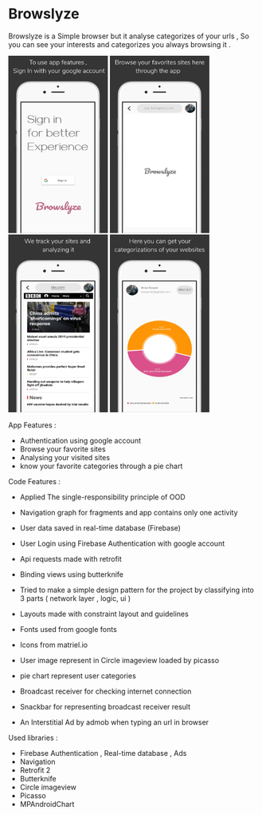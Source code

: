 # Browslyze
Browslyze is a Simple browser but it analyse categorizes of your urls , So you can see your interests and categorizes you always browsing it .   
  
<p float="left">
  <img src="https://github.com/omar3sam/Browslyze/blob/master/screenshot_1.png" width="200" />
  <img src="https://github.com/omar3sam/Browslyze/blob/master/screenshot_2.png" width="200" /> 
    <img src="https://github.com/omar3sam/Browslyze/blob/master/screenshot_3.png" width="200" />
  <img src="https://github.com/omar3sam/Browslyze/blob/master/screenshot_4.png" width="200" />
</p>


App Features :
 - Authentication using google account
 - Browse your favorite sites
 - Analysing your visited sites  
 - know your favorite categories through a pie chart
 
 
Code Features :
 - Applied The single-responsibility principle  of OOD
 - Navigation graph for fragments and app contains only one activity 
 - User data saved in real-time database (Firebase)
 - User Login using Firebase Authentication with google account
 - Api requests made with retrofit 
 - Binding views using butterknife
 - Tried to make a simple design pattern for the project by classifying into  3 parts ( network layer , logic, ui )

 - Layouts made with constraint layout and guidelines
 - Fonts used from google fonts  
 - Icons  from matriel.io
 - User image represent in  Circle imageview loaded by picasso 
 - pie chart represent user categories    
  - Broadcast receiver for checking internet connection
 - Snackbar for representing broadcast receiver result
 - An Interstitial Ad  by admob when typing an url in browser


Used libraries :
 -  Firebase Authentication , Real-time database , Ads
 -  Navigation
 -  Retrofit 2
 -  Butterknife
 -  Circle imageview
 -  Picasso
 -  MPAndroidChart
